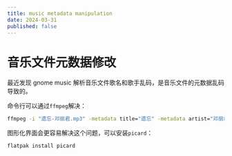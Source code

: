 ```yaml
---
title: music metadata manipulation
date: 2024-03-31
published: false
---
```


# 音乐文件元数据修改

最近发现 gnome music 解析音乐文件歌名和歌手乱码，是音乐文件的元数据乱码导致的。

命令行可以通过`ffmpeg`解决：

```sh
ffmpeg -i "遗忘-邓丽君.mp3" -metadata title="遗忘" -metadata artist="邓丽君" -metadata album="难忘的一天" "遗忘-邓丽君1.mp3"
```

图形化界面会更容易解决这个问题，可以安装`picard`：

```sh
flatpak install picard
```

